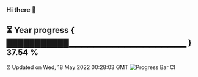 ### Hi there 👋
⏳ Year progress { ███████████▁▁▁▁▁▁▁▁▁▁▁▁▁▁▁▁▁▁▁ } 37.54 %
---
⏰ Updated on Wed, 18 May 2022 00:28:03 GMT
![Progress Bar CI](https://github.com/Moyi321/Moyi321/workflows/Progress%20Bar%20CI/badge.svg)

